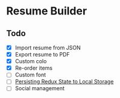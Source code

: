 # Resume Builder

## Todo 
- [x] Import resume from JSON
- [x] Export resume to PDF
- [x] Custom colo
- [x] Re-order items
- [ ] Custom font
- [ ] [Persisting Redux State to Local Storage](https://medium.com/@jrcreencia/persisting-redux-state-to-local-storage-f81eb0b90e7e)
- [ ] Social management

